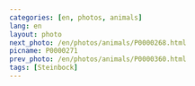 ```yaml
---
categories: [en, photos, animals]
lang: en
layout: photo
next_photo: /en/photos/animals/P0000268.html
picname: P0000271
prev_photo: /en/photos/animals/P0000360.html
tags: [Steinbock]
---
```

